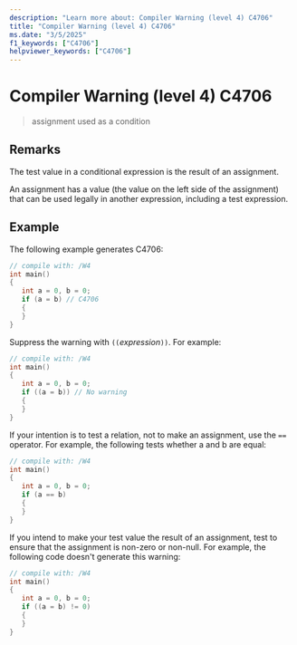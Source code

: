 ```yaml
---
description: "Learn more about: Compiler Warning (level 4) C4706"
title: "Compiler Warning (level 4) C4706"
ms.date: "3/5/2025"
f1_keywords: ["C4706"]
helpviewer_keywords: ["C4706"]
---
```

# Compiler Warning (level 4) C4706

> assignment used as a condition

## Remarks

The test value in a conditional expression is the result of an assignment.

An assignment has a value (the value on the left side of the assignment) that can be used legally in another expression, including a test expression.

## Example

The following example generates C4706:

```cpp
// compile with: /W4
int main()
{
   int a = 0, b = 0;
   if (a = b) // C4706
   {
   }
}
```

Suppress the warning with `((`*expression*`))`. For example:

```cpp
// compile with: /W4
int main()
{
   int a = 0, b = 0;
   if ((a = b)) // No warning
   {
   }
}
```

If your intention is to test a relation, not to make an assignment, use the `==` operator. For example, the following tests whether a and b are equal:

```cpp
// compile with: /W4
int main()
{
   int a = 0, b = 0;
   if (a == b)
   {
   }
}
```

If you intend to make your test value the result of an assignment, test to ensure that the assignment is non-zero or non-null. For example, the following code doesn't generate this warning:

```cpp
// compile with: /W4
int main()
{
   int a = 0, b = 0;
   if ((a = b) != 0)
   {
   }
}
```
